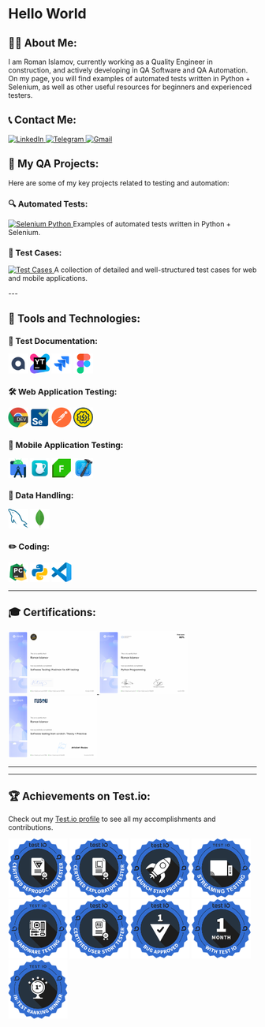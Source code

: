 # Hello World

## 👨‍💻 About Me:
I am Roman Islamov, currently working as a Quality Engineer in construction, and actively developing in QA Software and QA Automation.  
On my page, you will find examples of automated tests written in Python + Selenium, as well as other useful resources for beginners and experienced testers.  

## 📞 Contact Me:
<p align="left">
  <a href="https://www.linkedin.com/in/wannatoqa/" target="_blank">
    <img src="https://img.shields.io/badge/LinkedIn-blue?logo=linkedin&style=for-the-badge" alt="LinkedIn">
  </a>
  <a href="https://t.me/romalik" target="_blank">
    <img src="https://img.shields.io/badge/Telegram-blue?logo=telegram&style=for-the-badge" alt="Telegram">
  </a>
  <a href="mailto:0923asol@gmail.com" target="_blank">
    <img src="https://img.shields.io/badge/Gmail-red?logo=gmail&style=for-the-badge" alt="Gmail">
  </a>
</p>

## 🧪 My QA Projects:
Here are some of my key projects related to testing and automation:

### 🔍 Automated Tests:
<p align="left">
  <a href="https://github.com/ISLAMOVROMAN/Selenium-Python" target="_blank">
    <img src="https://img.shields.io/badge/Repository-Selenium_Python-blue?logo=github&style=for-the-badge" alt="Selenium Python">
  </a>
  Examples of automated tests written in Python + Selenium.
</p>

### 📝 Test Cases:
<p align="left">
  <a href="https://github.com/ISLAMOVROMAN/TestCases"target="_blank">
    <img src="https://img.shields.io/badge/Test_Cases-Documentation-orange?logo=bookstack&style=for-the-badge" alt="Test Cases">
  </a>
  A collection of detailed and well-structured test cases for web and mobile applications.
</p>
---

## 🚀 Tools and Technologies:

### 📁 Test Documentation:
<p align="left">
  <img src="./icons/QASE.png" alt="QASE" width="40" height="40">
  <img src="./icons/Youtrack.png" alt="YouTrack" width="40" height="40">
  <img src="./icons/Jira.svg" alt="Jira" width="40" height="40">
  <img src="./icons/Figma.svg" alt="Figma" width="40" height="40">
</p>

### 🛠 Web Application Testing:
<p align="left">
  <img src="./icons/ChromeDev.png" alt="Chrome Dev" width="40" height="40">
  <img src="./icons/Selenium.svg" alt="Selenium" width="40" height="40">
  <img src="./icons/Postman.png" alt="Postman" width="40" height="40">
  <img src="./icons/Soapui.svg" alt="SoapUI" width="40" height="40">
  
</p>

### 📱 Mobile Application Testing:
<p align="left">
  <img src="./icons/androidsdk.svg" alt="Android SDK" width="40" height="40">
  <img src="./icons/charles.webp" alt="Charles" width="40" height="40">
  <img src="./icons/fiddler.png" alt="Fiddler" width="40" height="40">
  <img src="./icons/Xcode.svg" alt="Xcode" width="40" height="40">
</p>

### 💾 Data Handling:
<p align="left">
  <img src="./icons/mysql.svg" alt="MySQL" width="40" height="40">
  <img src="./icons/mongodb.svg" alt="MongoDB" width="40" height="40">
</p>

### ✏️ Coding:
<p align="left">
  <img src="./icons/PyCharm.svg" alt="PyCharm" width="40" height="40">
  <img src="./icons/Python.svg" alt="Python" width="40" height="40">
  <img src="./icons/visualstudio.svg" alt="Visual Studio" width="40" height="40">
</p>



---

## 🎓 Certifications:
<p align="left">
  <a href="https://stepik.org/cert/2213124?lang=en" target="_blank">
    <img src="./Certificates/PostmanCourse.png" alt="Postman Certificate" width="180">
  </a>
  <a href="https://stepik.org/cert/2506692?lang=en" target="_blank">
    <img src="./Certificates/Python.png" alt="Python Certificate" width="180">
  </a>
  <a href="https://stepik.org/cert/2666323?lang=en" target="_blank">
    <img src="./Certificates/QA.png" alt="QA Certificate" width="180">
  </a>
</p>

---

---

## 🏆 Achievements on Test.io:
Check out my [Test.io profile](https://tester.test.io/profile_pages/roman_islamov) to see all my accomplishments and contributions.

<p align="left">
  <img src="./Testio_Badges/certified_reproduction_tester.svg" alt="Certified Reproduction Tester" width="120">
  <img src="./Testio_Badges/certified_exploratory_tester.svg" alt="Certified Exploratory Tester" width="120">
  <img src="./Testio_Badges/launch_star_profile.svg" alt="Launch Star Profile" width="120">
  <img src="./Testio_Badges/certified_streaming_tester.svg" alt="Certified Streaming Tester" width="120">
  <img src="./Testio_Badges/certified_hardware_tester.svg" alt="Certified Hardware Tester" width="120">
  <img src="./Testio_Badges/certified_user_story_tester.svg" alt="Certified User Story Tester" width="120">
  <img src="./Testio_Badges/bugs_approved_1.svg" alt="Bug Approved" width="120">
  <img src="./Testio_Badges/with_test_io_1_mm.svg" alt="1 Month with Test IO" width="120">
  <img src="./Testio_Badges/in_test_ranking_winner_1.svg" alt="In-Test Ranking Winner" width="120">
</p>
